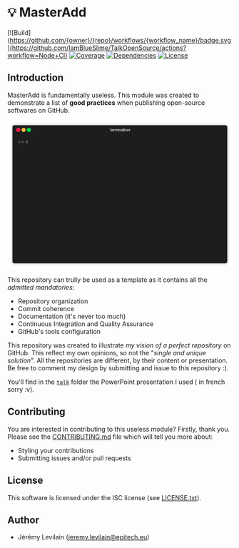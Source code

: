 # :bulb: MasterAdd


[![Build](https://github.com/{owner}/{repo}/workflows/{workflow_name}/badge.svg](https://github.com/IamBlueSlime/TalkOpenSource/actions?workflow=Node+CI) [![Coverage](https://img.shields.io/codecov/c/github/IamBlueSlime/TalkOpenSource.svg?style=flat-square)](https://codecov.io/gh/IamBlueSlime/TalkOpenSource) [![Dependencies](https://img.shields.io/david/IamBlueSlime/TalkOpenSource.svg?style=flat-square)](https://david-dm.org/IamBlueSlime/TalkOpenSource) [![License](https://img.shields.io/github/license/IamBlueSlime/TalkOpenSource.svg?style=flat-square)](LICENSE.txt)


## Introduction


MasterAdd is fundamentally useless. This module was created to demonstrate
a list of **good practices** when publishing open-source softwares on GitHub.

![Demonstration](.github/demo.gif)

This repository can trully be used as a template as it contains all the
_admitted mandatories_:

* Repository organization
* Commit coherence
* Documentation (it's never too much)
* Continuous Integration and Quality Assurance
* GitHub's tools configuration

This repository was created to illustrate _my vision of a perfect
repository_ on GitHub. This reflect my own opinions, so not the
"_single and unique solution_". All the repositories are different, by
their content or presentation. Be free to comment my design by submitting
and issue to this repository :).

You'll find in the [`talk`](talk) folder the PowerPoint presentation I used (
in french sorry :v).

## Contributing

You are interested in contributing to this useless module? Firstly, thank you. Please see the [CONTRIBUTING.md](CONTRIBUTING.md) file which will
tell you more about:

* Styling your contributions
* Submitting issues and/or pull requests

## License

This software is licensed under the ISC license (see [LICENSE.txt](LICENSE.txt)).


## Author

* Jérémy Levilain (<jeremy.levilain@epitech.eu>)